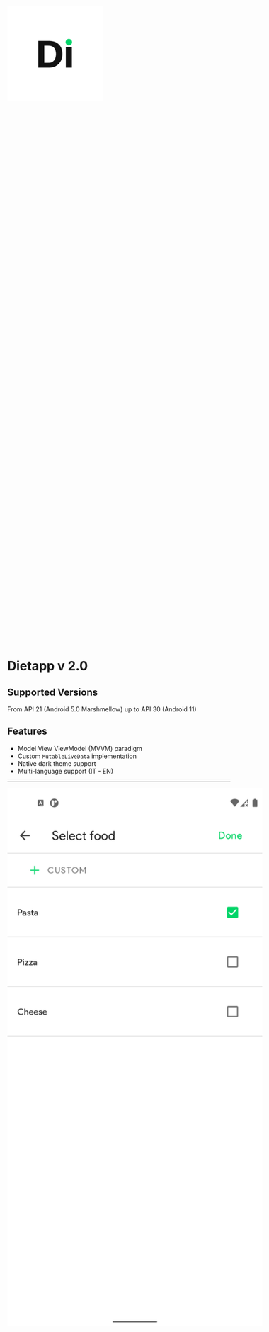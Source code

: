 <p>
<div style="width: 1435px; height: 1435px;">
  <img src="app/screenshots/Screen_0.png" width="15%" height="15%" align="center"/>
</div>
</p>

# Dietapp v 2.0

## Supported Versions
From API 21 (Android 5.0 Marshmellow) up to API 30 (Android 11)

## Features
* Model View ViewModel (MVVM) paradigm
* Custom ```MutableLiveData``` implementation
* Native dark theme support
* Multi-language support (IT - EN)

---

<p float="center">
  <div style="width: 1440px; height: 3040px;">
  <img src="app/screenshots/Screen_1.png" width="40%" height="40%" align="left"/>
  </div>
  <div style="width: 1440px; height: 3040px;">
  <img src="app/screenshots/Screen_2.png" width="40%" height="40%" align="right"/>
  </div>
</p>

<p float="center">
  <div style="width: 1440px; height: 3040px;">
  <img src="app/screenshots/Screen_3.png" width="40%" height="40%" align="left"/>
  </div>
  <div style="width: 1440px; height: 3040px;">
  <img src="app/screenshots/Screen_4.png" width="40%" height="40%" align="right"/>
  </div>
</p>

